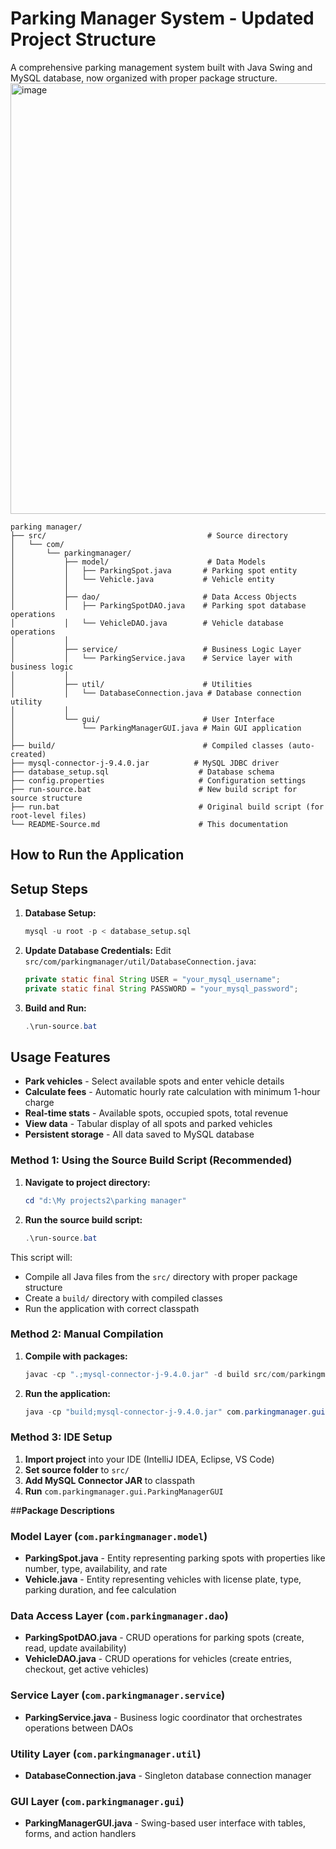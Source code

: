 # Parking Manager System - Updated Project Structure

A comprehensive parking management system built with Java Swing and MySQL database, now organized with proper package structure.
<img width="982" height="689" alt="image" src="https://github.com/user-attachments/assets/0bec96de-a7a3-4a98-bdc4-27f28c8b4f65" />

```
parking manager/
├── src/                                    # Source directory
│   └── com/
│       └── parkingmanager/
│           ├── model/                      # Data Models
│           │   ├── ParkingSpot.java       # Parking spot entity
│           │   └── Vehicle.java           # Vehicle entity
│           │
│           ├── dao/                       # Data Access Objects
│           │   ├── ParkingSpotDAO.java    # Parking spot database operations
│           │   └── VehicleDAO.java        # Vehicle database operations
│           │
│           ├── service/                   # Business Logic Layer
│           │   └── ParkingService.java    # Service layer with business logic
│           │
│           ├── util/                      # Utilities
│           │   └── DatabaseConnection.java # Database connection utility
│           │
│           └── gui/                       # User Interface
│               └── ParkingManagerGUI.java # Main GUI application
│
├── build/                                 # Compiled classes (auto-created)
├── mysql-connector-j-9.4.0.jar          # MySQL JDBC driver
├── database_setup.sql                    # Database schema
├── config.properties                     # Configuration settings
├── run-source.bat                        # New build script for source structure
├── run.bat                               # Original build script (for root-level files)
└── README-Source.md                      # This documentation
```

## **How to Run the Application**

## **Setup Steps**

1. **Database Setup:**

   ```sql
   mysql -u root -p < database_setup.sql
   ```

2. **Update Database Credentials:**
   Edit `src/com/parkingmanager/util/DatabaseConnection.java`:

   ```java
   private static final String USER = "your_mysql_username";
   private static final String PASSWORD = "your_mysql_password";
   ```

3. **Build and Run:**
   ```powershell
   .\run-source.bat
   ```

## **Usage Features**

- **Park vehicles** - Select available spots and enter vehicle details
- **Calculate fees** - Automatic hourly rate calculation with minimum 1-hour charge
- **Real-time stats** - Available spots, occupied spots, total revenue
- **View data** - Tabular display of all spots and parked vehicles
- **Persistent storage** - All data saved to MySQL database

### **Method 1: Using the Source Build Script (Recommended)**

1. **Navigate to project directory:**

   ```powershell
   cd "d:\My projects2\parking manager"
   ```

2. **Run the source build script:**
   ```powershell
   .\run-source.bat
   ```

This script will:

- Compile all Java files from the `src/` directory with proper package structure
- Create a `build/` directory with compiled classes
- Run the application with correct classpath

### **Method 2: Manual Compilation**

1. **Compile with packages:**

   ```powershell
   javac -cp ".;mysql-connector-j-9.4.0.jar" -d build src/com/parkingmanager/model/*.java src/com/parkingmanager/util/*.java src/com/parkingmanager/dao/*.java src/com/parkingmanager/service/*.java src/com/parkingmanager/gui/*.java
   ```

2. **Run the application:**
   ```powershell
   java -cp "build;mysql-connector-j-9.4.0.jar" com.parkingmanager.gui.ParkingManagerGUI
   ```

### **Method 3: IDE Setup**

1. **Import project** into your IDE (IntelliJ IDEA, Eclipse, VS Code)
2. **Set source folder** to `src/`
3. **Add MySQL Connector JAR** to classpath
4. **Run** `com.parkingmanager.gui.ParkingManagerGUI`

##**Package Descriptions**

### **Model Layer (`com.parkingmanager.model`)**

- **ParkingSpot.java** - Entity representing parking spots with properties like number, type, availability, and rate
- **Vehicle.java** - Entity representing vehicles with license plate, type, parking duration, and fee calculation

### **Data Access Layer (`com.parkingmanager.dao`)**

- **ParkingSpotDAO.java** - CRUD operations for parking spots (create, read, update availability)
- **VehicleDAO.java** - CRUD operations for vehicles (create entries, checkout, get active vehicles)

### **Service Layer (`com.parkingmanager.service`)**

- **ParkingService.java** - Business logic coordinator that orchestrates operations between DAOs

### **Utility Layer (`com.parkingmanager.util`)**

- **DatabaseConnection.java** - Singleton database connection manager

### **GUI Layer (`com.parkingmanager.gui`)**

- **ParkingManagerGUI.java** - Swing-based user interface with tables, forms, and action handlers
